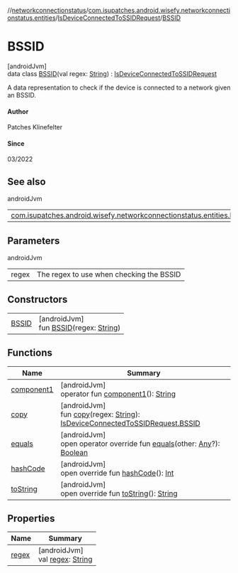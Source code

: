 //[networkconnectionstatus](../../../../index.md)/[com.isupatches.android.wisefy.networkconnectionstatus.entities](../../index.md)/[IsDeviceConnectedToSSIDRequest](../index.md)/[BSSID](index.md)

# BSSID

[androidJvm]\
data class [BSSID](index.md)(val regex: [String](https://kotlinlang.org/api/latest/jvm/stdlib/kotlin/-string/index.html)) : [IsDeviceConnectedToSSIDRequest](../index.md)

A data representation to check if the device is connected to a network given an BSSID.

#### Author

Patches Klinefelter

#### Since

03/2022

## See also

androidJvm

| | |
|---|---|
| [com.isupatches.android.wisefy.networkconnectionstatus.entities.IsDeviceConnectedToSSIDRequest](../index.md) |  |

## Parameters

androidJvm

| | |
|---|---|
| regex | The regex to use when checking the BSSID |

## Constructors

| | |
|---|---|
| [BSSID](-b-s-s-i-d.md) | [androidJvm]<br>fun [BSSID](-b-s-s-i-d.md)(regex: [String](https://kotlinlang.org/api/latest/jvm/stdlib/kotlin/-string/index.html)) |

## Functions

| Name | Summary |
|---|---|
| [component1](component1.md) | [androidJvm]<br>operator fun [component1](component1.md)(): [String](https://kotlinlang.org/api/latest/jvm/stdlib/kotlin/-string/index.html) |
| [copy](copy.md) | [androidJvm]<br>fun [copy](copy.md)(regex: [String](https://kotlinlang.org/api/latest/jvm/stdlib/kotlin/-string/index.html)): [IsDeviceConnectedToSSIDRequest.BSSID](index.md) |
| [equals](../../-is-device-roaming-result/-false/index.md#585090901%2FFunctions%2F1246821712) | [androidJvm]<br>open operator override fun [equals](../../-is-device-roaming-result/-false/index.md#585090901%2FFunctions%2F1246821712)(other: [Any](https://kotlinlang.org/api/latest/jvm/stdlib/kotlin/-any/index.html)?): [Boolean](https://kotlinlang.org/api/latest/jvm/stdlib/kotlin/-boolean/index.html) |
| [hashCode](../../-is-device-roaming-result/-false/index.md#1794629105%2FFunctions%2F1246821712) | [androidJvm]<br>open override fun [hashCode](../../-is-device-roaming-result/-false/index.md#1794629105%2FFunctions%2F1246821712)(): [Int](https://kotlinlang.org/api/latest/jvm/stdlib/kotlin/-int/index.html) |
| [toString](../../-is-device-roaming-result/-false/index.md#1616463040%2FFunctions%2F1246821712) | [androidJvm]<br>open override fun [toString](../../-is-device-roaming-result/-false/index.md#1616463040%2FFunctions%2F1246821712)(): [String](https://kotlinlang.org/api/latest/jvm/stdlib/kotlin/-string/index.html) |

## Properties

| Name | Summary |
|---|---|
| [regex](regex.md) | [androidJvm]<br>val [regex](regex.md): [String](https://kotlinlang.org/api/latest/jvm/stdlib/kotlin/-string/index.html) |
